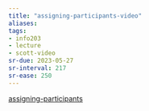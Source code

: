 ```yaml
---
title: "assigning-participants-video"
aliases: 
tags: 
- info203
- lecture
- scott-video
sr-due: 2023-05-27
sr-interval: 217
sr-ease: 250
---
```


[assigning-participants](notes/assigning-participants.md)